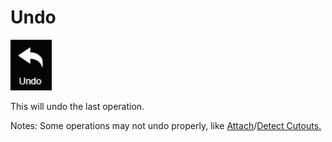 # Undo

![hotkey: Ctrl + z](../.gitbook/assets/undo-button.png)

This will undo the last operation. 

Notes: Some operations may not undo properly, like [Attach](../tools/wireframe-tools/attach.md)/[Detect Cutouts.](../tools/wireframe-tools/detect-cutouts.md)

